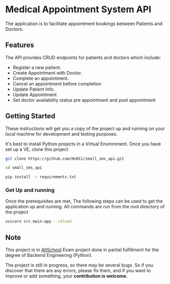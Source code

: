 # Medical Appointment System API

The application is to facilitate appointment bookings between Patients and Doctors.

## Features

The API provides CRUD endpoints for patients and doctors which include:

- Register a new patient.
- Create Appointment with Doctor.
- Complete an appointment.
- Cancel an appointment before completion
- Update Patient Info.
- Update Appointment
- Set doctor availability status pre appointment and post appointment

## Getting Started

These instructions will get you a copy of the project up and running on your local machine for development and testing purposes.

It's best to install Python projects in a Virtual Environment. Once you have set up a VE, clone this project

```sh
git clone https://github.com/Ho011/small_sms_api.git
```

```sh
cd small_sms_api
```

```sh
pip install -r requirements.txt
```

### Get Up and running

Once the prerequisites are met, The following steps can be used to get the application up and running. All commands are run from the root directory of the project

```sh
uvicorn src.main:app --reload
```

## Note

This project is in [AltSchool](https://www.altschoolafrica.com/) Exam project done in partial fulfillment for the degree of Backend Engineering (Python).

The project is still in progress, so there may be several bugs.
So if you discover that there are any errors, please fix them, and if you want to improve or add something, your **contribution is welcome.**
